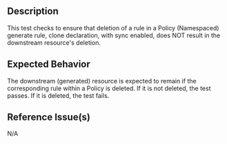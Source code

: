 ## Description

This test checks to ensure that deletion of a rule in a Policy (Namespaced) generate rule, clone declaration, with sync enabled, does NOT result in the downstream resource's deletion.

## Expected Behavior

The downstream (generated) resource is expected to remain if the corresponding rule within a Policy is deleted. If it is not deleted, the test passes. If it is deleted, the test fails.

## Reference Issue(s)

N/A
